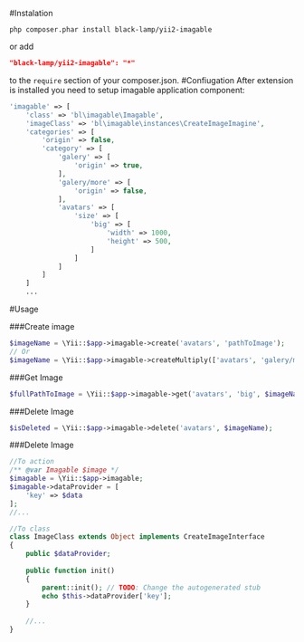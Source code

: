#Instalation
```
php composer.phar install black-lamp/yii2-imagable
```
or add

```json
"black-lamp/yii2-imagable": "*"
```
to the `require` section of your composer.json.
#Confiugation
After extension is installed you need to setup imagable application component:
```php
'imagable' => [
    'class' => 'bl\imagable\Imagable',
    'imageClass' => 'bl\imagable\instances\CreateImageImagine',
    'categories' => [
        'origin' => false,
        'category' => [
            'galery' => [
                'origin' => true,
            ],
            'galery/more' => [
                'origin' => false,
            ],
            'avatars' => [
                'size' => [
                    'big' => [
                        'width' => 1000,
                        'height' => 500,
                    ]
                ]
            ]
        ]
    ]
    ...
```

#Usage

###Create image
```php
$imageName = \Yii::$app->imagable->create('avatars', 'pathToImage');
// Or
$imageName = \Yii::$app->imagable->createMultiply(['avatars', 'galery/more'], 'pathToImage');
```

###Get Image
```php
$fullPathToImage = \Yii::$app->imagable->get('avatars', 'big', $imageName);
```

###Delete Image
```php
$isDeleted = \Yii::$app->imagable->delete('avatars', $imageName);
```


###Delete Image
```php
//To action
/** @var Imagable $image */
$imagable = \Yii::$app->imagable;
$imagable->dataProvider = [
    'key' => $data
];
//...

//To class
class ImageClass extends Object implements CreateImageInterface
{
    public $dataProvider;
    
    public function init()
    {
        parent::init(); // TODO: Change the autogenerated stub
        echo $this->dataProvider['key'];
    }
    
    //...
}
```
